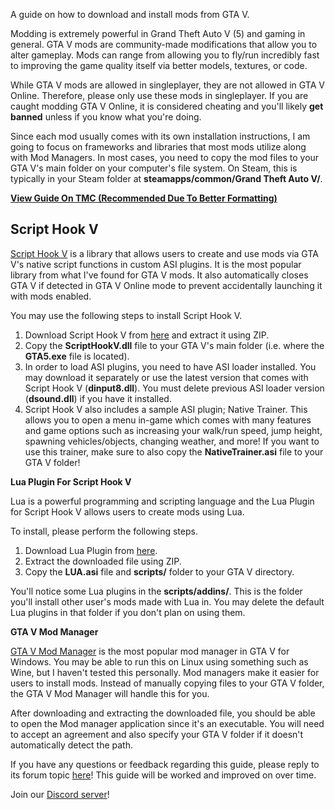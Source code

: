 A guide on how to download and install mods from GTA V.

Modding is extremely powerful in Grand Theft Auto V (5) and gaming in general. GTA V mods are community-made modifications that allow you to alter gameplay. Mods can range from allowing you to fly/run incredibly fast to improving the game quality itself via better models, textures, or code.

While GTA V mods are allowed in singleplayer, they are not allowed in GTA V Online. Therefore, please only use these mods in singleplayer. If you are caught modding GTA V Online, it is considered cheating and you'll likely **get banned** unless if you know what you're doing.

Since each mod usually comes with its own installation instructions, I am going to focus on frameworks and libraries that most mods utilize along with Mod Managers. In most cases, you need to copy the mod files to your GTA V's main folder on your computer's file system. On Steam, this is typically in your Steam folder at **steamapps/common/Grand Theft Auto V/**.

[**View Guide On TMC (Recommended Due To Better Formatting)**](https://blog.moddingcommunity.com/how-to-install-mods-in-gta-v/)

## Script Hook V

[Script Hook V](https://www.dev-c.com/gtav/scripthookv/) is a library that allows users to create and use mods via GTA V's native script functions in custom ASI plugins. It is the most popular library from what I've found for GTA V mods. It also automatically closes GTA V if detected in GTA V Online mode to prevent accidentally launching it with mods enabled.

You may use the following steps to install Script Hook V.

1. Download Script Hook V from [here](http://www.dev-c.com/gtav/scripthookv/) and extract it using ZIP.
2. Copy the **ScriptHookV.dll** file to your GTA V's main folder (i.e. where the **GTA5.exe** file is located).
3. In order to load ASI plugins, you need to have ASI loader installed. You may download it separately or use the latest version that comes with Script Hook V (**dinput8.dll**). You must delete previous ASI loader version (**dsound.dll**) if you have it installed.
4. Script Hook V also includes a sample ASI plugin; Native Trainer. This allows you to open a menu in-game which comes with many features and game options such as increasing your walk/run speed, jump height, spawning vehicles/objects, changing weather, and more! If you want to use this trainer, make sure to also copy the **NativeTrainer.asi** file to your GTA V folder!

**Lua Plugin For Script Hook V**

Lua is a powerful programming and scripting language and the Lua Plugin for Script Hook V allows users to create mods using Lua.

To install, please perform the following steps.

1. Download Lua Plugin from [here](https://www.gta5-mods.com/tools/lua-plugin-for-script-hook-v).
2. Extract the downloaded file using ZIP.
3. Copy the **LUA.asi** file and **scripts/** folder to your GTA V directory.

You'll notice some Lua plugins in the **scripts/addins/**. This is the folder you'll install other user's mods made with Lua in. You may delete the default Lua plugins in that folder if you don't plan on using them.

**GTA V Mod Manager**

[GTA V Mod Manager](https://www.gta5-mods.com/tools/gtav-mod-manager) is the most popular mod manager in GTA V for Windows. You may be able to run this on Linux using something such as Wine, but I haven't tested this personally. Mod managers make it easier for users to install mods. Instead of manually copying files to your GTA V folder, the GTA V Mod Manager will handle this for you.

After downloading and extracting the downloaded file, you should be able to open the Mod manager application since it's an executable. You will need to accept an agreement and also specify your GTA V folder if it doesn't automatically detect the path.

If you have any questions or feedback regarding this guide, please reply to its forum topic [here](https://forum.moddingcommunity.com/t/how-to-install-mods-in-gta-v-2025/510)! This guide will be worked and improved on over time.

Join our [Discord server](https://discord.moddingcommunity.com)!